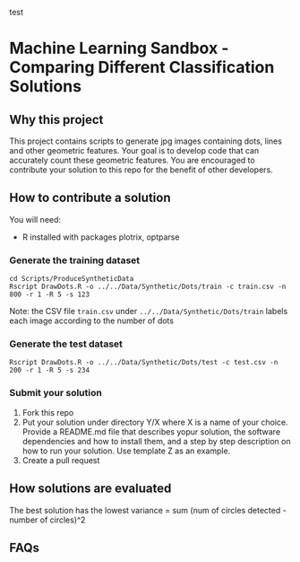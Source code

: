 test
# Machine Learning Sandbox - Comparing Different Classification Solutions

## Why this project

This project contains scripts to generate jpg images containing dots, lines and other geometric features. Your goal is to develop code that can accurately count these geometric features. You are encouraged to contribute your solution to this repo for the benefit of other developers.  

## How to contribute a solution

You will need:

 * R installed with packages plotrix, optparse

### Generate the training dataset

```
cd Scripts/ProduceSyntheticData
Rscript DrawDots.R -o ../../Data/Synthetic/Dots/train -c train.csv -n 800 -r 1 -R 5 -s 123
```
Note: the CSV file `train.csv` under `../../Data/Synthetic/Dots/train` labels each image according to the number of dots

### Generate the test dataset

```
Rscript DrawDots.R -o ../../Data/Synthetic/Dots/test -c test.csv -n 200 -r 1 -R 5 -s 234
```


### Submit your solution

 1. Fork this repo
 2. Put your solution under directory Y/X where X is a name of your choice. Provide a README.md file that describes yopur solution, the software dependencies and how to install them, and a step by step description on how to run your solution. Use template Z as an example.
 3. Create a pull request

## How solutions are evaluated

The best solution has the lowest variance = sum (num of circles detected - number of circles)^2

## FAQs
